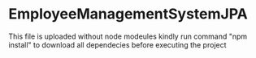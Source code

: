 # EmployeeManagementSystemJPA
This file is uploaded without node modeules
kindly run command  "npm install" to download all dependecies before executing the project 
